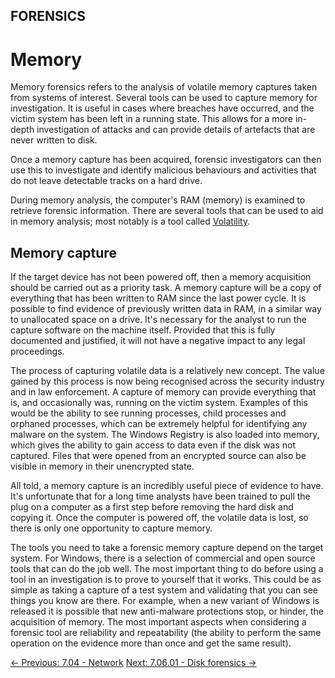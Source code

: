 ## FORENSICS

# Memory

Memory
forensics refers to the analysis of volatile memory captures taken from
systems of interest. Several tools can be used to capture memory for
investigation. It is useful in cases where breaches have occurred, and
the victim system has been left in a running state. This allows for a
more in-depth investigation of attacks and can provide details of
artefacts that are never written to disk.

Once a memory capture has been acquired, forensic investigators can
then use this to investigate and identify malicious behaviours and
activities that do not leave detectable tracks on a hard drive.

During memory analysis, the computer's RAM (memory) is examined to
retrieve forensic information. There are several tools that can be used
to aid in memory analysis; most notably is a tool called [Volatility](https://www.volatilityfoundation.org/).

## Memory capture

If the target device has not been powered off, then a memory
acquisition should be carried out as a priority task. A memory capture
will be a copy of everything that has been written to RAM since the last
 power cycle. It is possible to find evidence of previously written data
 in RAM, in a similar way to unallocated space on a drive. It's
necessary for the analyst to run the capture software on the machine
itself. Provided that this is fully documented and justified, it will
not have a negative impact to any legal proceedings.

The process of capturing volatile data is a relatively new concept.
The value gained by this process is now being recognised across the
security industry and in law enforcement. A capture of memory can
provide everything that is, and occasionally was, running on the victim
system. Examples of this would be the ability to see running processes,
child processes and orphaned processes, which can be extremely helpful
for identifying any malware on the system. The Windows Registry is also
loaded into memory, which gives the ability to gain access to data even
if the disk was not captured. Files that were opened from an encrypted
source can also be visible in memory in their unencrypted state.

All told, a memory capture is an incredibly useful piece of evidence
to have. It's unfortunate that for a long time analysts have been
trained to pull the plug on a computer as a first step before removing
the hard disk and copying it. Once the computer is powered off, the
volatile data is lost, so there is only one opportunity to capture
memory.

The tools you need to take a forensic memory capture depend on the
target system. For Windows, there is a selection of commercial and open
source tools that can do the job well. The most important thing to do
before using a tool in an investigation is to prove to yourself that it
works. This could be as simple as taking a capture of a test system and
validating that you can see things you know are there. For example, when
 a new variant of Windows is released it is possible that new
anti-malware protections stop, or hinder, the acquisition of memory. The
 most important aspects when considering a forensic tool are reliability
 and repeatability (the ability to perform the same operation on the
evidence more than once and get the same result).

[← Previous: 7.04 - Network](https://play.cyberstart.com/field-manual/72794be6-fde1-11ec-b939-0242ac120002)
[Next: 7.06.01 - Disk forensics →](https://play.cyberstart.com/field-manual/89762f44-fde1-11ec-b939-0242ac120002)
